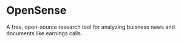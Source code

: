 # OpenSense
A free, open-source research tool for analyzing buisness news and documents like earnings calls. 

